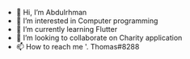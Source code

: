 - 👋 Hi, I’m Abdulrhman
- 👀 I’m interested in Computer programming
- 🌱 I’m currently learning Flutter
- 💞️ I’m looking to collaborate on Charity application
- 📫 How to reach me '.       Thomas#8288

<!---
7amota/7amota is a ✨ special ✨ repository because its `README.md` (this file) appears on your GitHub profile.
You can click the Preview link to take a look at your changes.
--->
